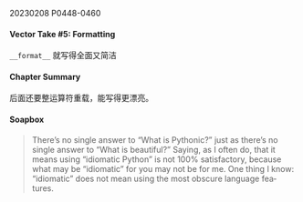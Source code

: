 20230208    P0448-0460

#### Vector Take #5: Formatting

`__format__`
就写得全面又简洁

#### Chapter Summary
后面还要整运算符重载，能写得更漂亮。

#### Soapbox
> There’s no single answer to “What is Pythonic?” just as there’s no single answer to “What is beautiful?” Saying, as I often do, that it means using “idiomatic Python” is not 100% satisfactory, because what may be “idiomatic” for you may not be for me. One thing I know: “idiomatic” does not mean using the most obscure language fea‐ tures.
